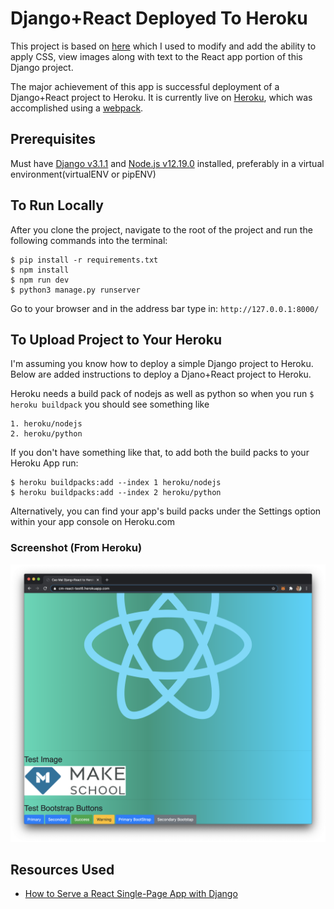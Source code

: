 # Django+React Deployed To Heroku
This project is based on [here](https://github.com/zachtylr21/django-react-starter) which I used to modify and add the ability to apply CSS, view images along with text to the React app portion of this Django project.

The major achievement of this app is successful deployment of a Django+React project to Heroku. It is currently live on [Heroku](https://cm-react-test6.herokuapp.com/), which was accomplished using a [webpack](https://webpack.js.org/).

## Prerequisites
Must have [Django v3.1.1](https://docs.djangoproject.com/en/3.1/topics/install/) and [Node.js v12.19.0](https://nodejs.org/en/) installed, preferably in a virtual environment(virtualENV or pipENV)

## To Run Locally
After you clone the project, navigate to the root of the project and run the following commands into the terminal:

```
$ pip install -r requirements.txt
$ npm install
$ npm run dev
$ python3 manage.py runserver
```
Go to your browser and in the address bar type in: `http://127.0.0.1:8000/`

## To Upload Project to Your Heroku
I'm assuming you know how to deploy a simple Django project to Heroku. Below are added instructions to deploy a Djano+React project to Heroku.

Heroku needs a build pack of nodejs as well as python so when you run  `$ heroku buildpack` you should see something like 
```
1. heroku/nodejs
2. heroku/python
```

If you don't have something like that, to add both the build packs to your Heroku App run:
```
$ heroku buildpacks:add --index 1 heroku/nodejs
$ heroku buildpacks:add --index 2 heroku/python
```

Alternatively, you can find your app's build packs under the Settings option within your app console on Heroku.com

### Screenshot (From Heroku)
![](demo.png)

## Resources Used
* [How to Serve a React Single-Page App with Django](https://dev.to/zachtylr21/how-to-serve-a-react-single-page-app-with-django-1a1l)